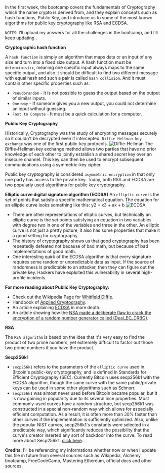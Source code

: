 In the first week, the bootcamp covers the fundamentals of Cryptography which the name crypto is derived from, and they explain concepts such as hash functions, Public Key, and introduce us to some of the most known algorithms for public key cryptography like RSA and ECDSA. 


`NOTES`: I’ll upload my answers for all the challenges in the bootcamp, and I’ll keep updating..


**Cryptographic hash function**

A `hash function` is simply an algorithm that maps data or an input of any size and turn into a fixed size output.
A hash function must be `deterministic`, meaning one specific input always maps to the same specific output, and also it should be difficult to find two different message with equal hash and such a pair is called `hash collision`.
And it must contain other specific properties such as:

-  `Pseudorandom` - It is not possible to guess the output based on the output of similar inputs.
-  `One-way` - If someone gives you a new output, you could not determine an input without guessing.
- `Fast to Compute` - It must be a quick calculation for a computer.

**Public Key Cryptography**

Historically, Cryptography was the study of encrypting messages securely so it couldn't be decrypted even if intercepted. `Diffie–Hellman key exchange` was one of the first public-key protocols.
![Diffie–Hellman](/Diffie–Hellman.png)
The Diffie–Hellman key exchange method allows two parties that have no prior knowledge of each other to jointly establish a shared secret key over an insecure channel. This key can then be used to encrypt subsequent communications using a symmetric-key cipher.

Public key cryptography is considered `asymmetric encryption` in that only one party has access to the private key.
Today, both RSA and ECDSA are two popularly used algorithms for public key cryptography.

**Elliptic curve digital signature algorithm (ECDSA)**
An `elliptic curve` is the set of points that satisfy a specific mathematical equation. The equation for an elliptic curve looks something like this:
y2 = x3 + ax + b
![ECDSA](/ecdsa.png)
- There are other representations of elliptic curves, but technically an elliptic curve is the set points satisfying an equation in two variables with degree two in one of the variables and three in the other. An elliptic curve is not just a pretty picture, it also has some properties that make it a good setting for cryptography.
- The history of cryptography shows us that good cryptography has been repeatedly defeated not because of bad math, but because of bad implementations of good math.
- One interesting quirk of the ECDSA algorithm is that every signature requires some random or unpredictable data as input. If the source of randomness is predictable to an attacker, then they can figure out the private key. Hackers have exploited this vulnerability in several high-profile incidents.

**For more reading about Public Key Cryptography:**
- Check out the Wikipedia Page for [Whitfield Diffie](https://en.wikipedia.org/wiki/Whitfield_Diffie).
- Handbook of [Applied Cryptography](https://cacr.uwaterloo.ca/hac/).
- An article explaining [ECDSA](https://blog.cloudflare.com/a-relatively-easy-to-understand-primer-on-elliptic-curve-cryptography/) in more depth.
- An article showing how the [NSA made a deliberate flaw to crack the encryption of a random number generator called (Dual_EC_DRBG)](https://www.reuters.com/article/us-usa-security-nsa-rsa/exclusive-nsa-infiltrated-rsa-security-more-deeply-than-thought-study-idUSBREA2U0TY20140331).

**RSA**

The `RSA algorithm` is based on the idea that it's very easy to find the product of two prime numbers, yet extremely difficult to factor out those two prime numbers if you have the product.


**Secp256k1**
- `secp256k1` refers to the parameters of the `elliptic curve` used in Bitcoin's public-key cryptography, and is defined in Standards for Efficient Cryptography (SEC). Currently Bitcoin uses secp256k1 with the ECDSA algorithm, though the same curve with the same public/private keys can be used in some other algorithms such as Schnorr.
- `secp256k1` was almost never used before Bitcoin became popular, but it is now gaining in popularity due to its several nice properties. Most commonly-used curves have a random structure, but secp256k1 was constructed in a special non-random way which allows for especially efficient computation. As a result, it is often more than 30% faster than other curves if the implementation is sufficiently optimized. Also, unlike the popular NIST curves, secp256k1's constants were selected in a predictable way, which significantly reduces the possibility that the curve's creator inserted any sort of backdoor into the curve.
To read more about Secp256k1: [click here](https://en.bitcoin.it/wiki/Secp256k1).



**Credits**: I'll be referencing my informations whether now or when I update this file in future from several sources such as Wikipedia, Alchemy bootcamp, FreeCodeCamp, Mastering Ethereum, official docs and other sources.
